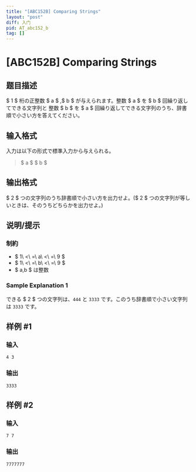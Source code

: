```yaml
---
title: "[ABC152B] Comparing Strings"
layout: "post"
diff: 入门
pid: AT_abc152_b
tag: []
---
```


# [ABC152B] Comparing Strings

## 题目描述

[problemUrl]: https://atcoder.jp/contests/abc152/tasks/abc152_b

$ 1 $ 桁の正整数 $ a $ ,$ b $ が与えられます。整数 $ a $ を $ b $ 回繰り返してできる文字列と 整数 $ b $ を $ a $ 回繰り返してできる文字列のうち、辞書順で小さい方を答えてください。

## 输入格式

入力は以下の形式で標準入力から与えられる。

> $ a $ $ b $

## 输出格式

$ 2 $ つの文字列のうち辞書順で小さい方を出力せよ。($ 2 $ つの文字列が等しいときは、そのうちどちらかを出力せよ。)

## 说明/提示

### 制約

- $ 1\ <\ =\ a\ <\ =\ 9 $
- $ 1\ <\ =\ b\ <\ =\ 9 $
- $ a,b $ は整数

### Sample Explanation 1

できる $ 2 $ つの文字列は、`444` と `3333` です。このうち辞書順で小さい文字列は `3333` です。

## 样例 #1

### 输入

```
4 3
```

### 输出

```
3333
```

## 样例 #2

### 输入

```
7 7
```

### 输出

```
7777777
```

